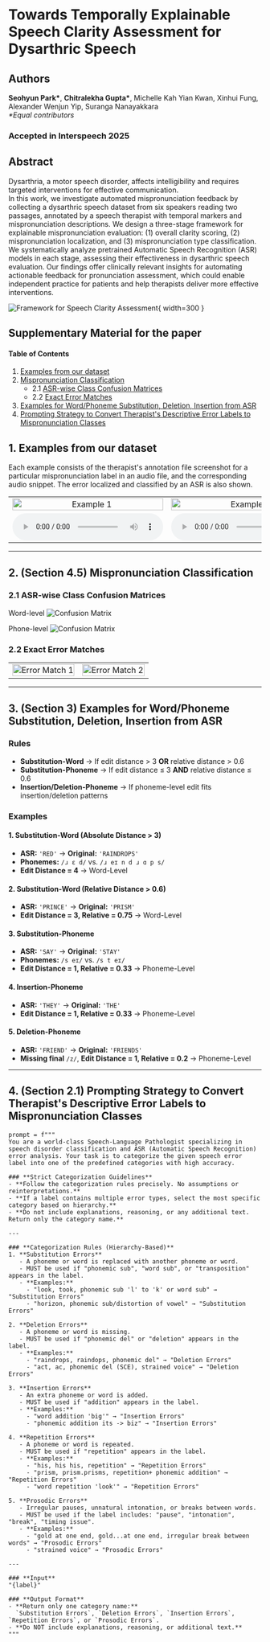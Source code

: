 # Towards Temporally Explainable Speech Clarity Assessment for Dysarthric Speech
## Authors  
**Seohyun Park\***, **Chitralekha Gupta\***, Michelle Kah Yian Kwan, Xinhui Fung, Alexander Wenjun Yip, Suranga Nanayakkara  
*\*Equal contributors* 
### Accepted in Interspeech 2025


## Abstract
Dysarthria, a motor speech disorder, affects intelligibility and requires targeted interventions for effective communication.  
In this work, we investigate automated mispronunciation feedback by collecting a dysarthric speech dataset from six speakers reading two passages, annotated by a speech therapist with temporal markers and mispronunciation descriptions. We design a three-stage framework for explainable mispronunciation evaluation: (1) overall clarity scoring, (2) mispronunciation localization, and (3) mispronunciation type classification. We systematically analyze pretrained Automatic Speech Recognition (ASR) models in each stage, assessing their effectiveness in dysarthric speech evaluation. Our findings offer clinically relevant insights for automating actionable feedback for pronunciation assessment, which could enable independent practice for patients and help therapists deliver more effective interventions.

![Framework for Speech Clarity Assessment](framework.png "Framework for Speech Clarity Assessment"){ width=300 }


## Supplementary Material for the paper



#### Table of Contents  
1. [Examples from our dataset](#1-examples-from-our-dataset)  
2. [Mispronunciation Classification](#2-section-45-mispronunciation-classification)
   - 2.1 [ASR-wise Class Confusion Matrices](#21-asr-wise-class-confusion-matrices)  
   - 2.2 [Exact Error Matches](#22-exact-error-matches)
3. [Examples for Word/Phoneme Substitution, Deletion, Insertion from ASR](#3-section-3-examples-for-word-phoneme-substitution-deletion-insertion-from-asr)
4. [Prompting Strategy to Convert Therapist's Descriptive Error Labels to Mispronunciation Classes](#4-section-21-prompting-strategy-to-convert-therapists-descriptive-error-labels-to-mispronunciation-classes)

## 1. Examples from our dataset
Each example consists of the therapist's annotation file screenshot for a particular mispronunciation label in an audio file, and the corresponding audio snippet. The error localized and classified by an ASR is also shown.
<table style="width:100%; text-align:center;">
<tr>
<td style="width:50%;"><img src="example3.png" alt="Example 1" style="width:100%;"></td>
<td style="width:50%;"><img src="example2.png" alt="Example 2" style="width:100%;"></td>
</tr>
<tr>
<td>
<audio controls>
<source src="example3.mp3" type="audio/mpeg">
Your browser does not support the audio element.
</audio>
</td>
<td>
<audio controls>
<source src="example2.mp3" type="audio/mpeg">
Your browser does not support the audio element.
</audio>
</td>
</tr>
</table>

---

## 2. (Section 4.5) Mispronunciation Classification

### 2.1 ASR-wise Class Confusion Matrices
Word-level
![Confusion Matrix](classification.png)

Phone-level
![Confusion Matrix](classification2.png)

### 2.2 Exact Error Matches
<table style="width:100%; text-align:center;">
<tr>
<td style="width:50%;"><img src="exacterror1.png" alt="Error Match 1" style="width:100%;"></td>
<td style="width:50%;"><img src="exacterror2.png" alt="Error Match 2" style="width:100%;"></td>
</tr>
</table>

---
## 3. (Section 3) Examples for Word/Phoneme Substitution, Deletion, Insertion from ASR

### Rules
- **Substitution-Word** → If edit distance > 3 **OR** relative distance > 0.6
- **Substitution-Phoneme** → If edit distance ≤ 3 **AND** relative distance ≤ 0.6
- **Insertion/Deletion-Phoneme** → If phoneme-level edit fits insertion/deletion patterns

### Examples

#### 1. Substitution-Word (Absolute Distance > 3)
- **ASR:** `'RED'` → **Original:** `'RAINDROPS'`
- **Phonemes:** `/ɹ ɛ d/` vs. `/ɹ eɪ n d ɹ ɑ p s/`
- **Edit Distance = 4** → Word-Level

#### 2. Substitution-Word (Relative Distance > 0.6)
- **ASR:** `'PRINCE'` → **Original:** `'PRISM'`
- **Edit Distance = 3, Relative = 0.75** → Word-Level

#### 3. Substitution-Phoneme
- **ASR:** `'SAY'` → **Original:** `'STAY'`
- **Phonemes:** `/s eɪ/` vs. `/s t eɪ/`
- **Edit Distance = 1, Relative = 0.33** → Phoneme-Level

#### 4. Insertion-Phoneme
- **ASR:** `'THEY'` → **Original:** `'THE'`
- **Edit Distance = 1, Relative = 0.33** → Phoneme-Level

#### 5. Deletion-Phoneme
- **ASR:** `'FRIEND'` → **Original:** `'FRIENDS'`
- **Missing final** `/z/`, **Edit Distance = 1, Relative = 0.2** → Phoneme-Level

---

## 4. (Section 2.1) Prompting Strategy to Convert Therapist's Descriptive Error Labels to Mispronunciation Classes

```plaintext
prompt = f"""
You are a world-class Speech-Language Pathologist specializing in speech disorder classification and ASR (Automatic Speech Recognition) error analysis. Your task is to categorize the given speech error label into one of the predefined categories with high accuracy.

### **Strict Categorization Guidelines**
- **Follow the categorization rules precisely. No assumptions or reinterpretations.**
- **If a label contains multiple error types, select the most specific category based on hierarchy.**
- **Do not include explanations, reasoning, or any additional text. Return only the category name.**

---

### **Categorization Rules (Hierarchy-Based)**
1. **Substitution Errors**  
   - A phoneme or word is replaced with another phoneme or word.  
   - MUST be used if "phonemic sub", "word sub", or "transposition" appears in the label.  
   - **Examples:**  
     - "look, took, phonemic sub 'l' to 'k' or word sub" → "Substitution Errors"  
     - "horizon, phonemic sub/distortion of vowel" → "Substitution Errors"  

2. **Deletion Errors**  
   - A phoneme or word is missing.  
   - MUST be used if "phonemic del" or "deletion" appears in the label.  
   - **Examples:**  
     - "raindrops, raindops, phonemic del" → "Deletion Errors"  
     - "act, ac, phonemic del (SCE), strained voice" → "Deletion Errors"  

3. **Insertion Errors**  
   - An extra phoneme or word is added.  
   - MUST be used if "addition" appears in the label.  
   - **Examples:**  
     - "word addition 'big'" → "Insertion Errors"  
     - "phonemic addition its -> biz" → "Insertion Errors"  

4. **Repetition Errors**  
   - A phoneme or word is repeated.  
   - MUST be used if "repetition" appears in the label.  
   - **Examples:**  
     - "his, his his, repetition" → "Repetition Errors"  
     - "prism, prism.prisms, repetition+ phonemic addition" → "Repetition Errors"  
     - "word repetition 'look'" → "Repetition Errors"  

5. **Prosodic Errors**  
   - Irregular pauses, unnatural intonation, or breaks between words.  
   - MUST be used if the label includes: "pause", "intonation", "break", "timing issue".  
   - **Examples:**  
     - "gold at one end, gold...at one end, irregular break between words" → "Prosodic Errors"  
     - "strained voice" → "Prosodic Errors"  

---

### **Input**
"{label}"

### **Output Format**
- **Return only one category name:**  
  `Substitution Errors`, `Deletion Errors`, `Insertion Errors`, `Repetition Errors`, or `Prosodic Errors`.  
- **Do NOT include explanations, reasoning, or additional text.**
"""
```
